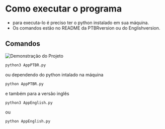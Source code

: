 # Como executar o programa
- para executa-lo é preciso ter o python instalado em sua máquina.
- Os comandos estão no README da PTBRversion ou do Englishversion.

## Comandos

![Demonstração do Projeto](./main/repositoriogit.gif)
```bash
python3 AppPTBR.py
```
  ou dependendo do python intalado na máquina

```bash
python AppPTBR.py
```
  e também para a versão inglês

```bash
python3 AppEnglish.py
```
  ou
```bash
python AppEnglish.py
```

